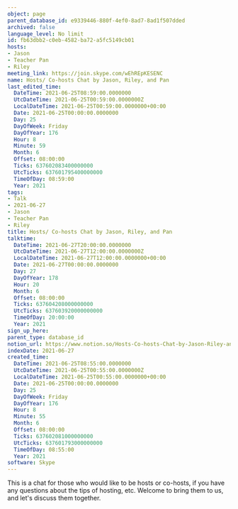 ```yaml
---
object: page
parent_database_id: e9339446-880f-4ef0-8ad7-8ad1f507dded
archived: false
language_level: No limit
id: fb63dbb2-c0eb-4582-ba72-a5fc5149cb01
hosts:
- Jason
- Teacher Pan
- Riley
meeting_link: https://join.skype.com/wEhREpKESENC
name: Hosts/ Co-hosts Chat by Jason, Riley, and Pan
last_edited_time:
  DateTime: 2021-06-25T08:59:00.0000000
  UtcDateTime: 2021-06-25T00:59:00.0000000Z
  LocalDateTime: 2021-06-25T00:59:00.0000000+00:00
  Date: 2021-06-25T00:00:00.0000000
  Day: 25
  DayOfWeek: Friday
  DayOfYear: 176
  Hour: 8
  Minute: 59
  Month: 6
  Offset: 08:00:00
  Ticks: 637602083400000000
  UtcTicks: 637601795400000000
  TimeOfDay: 08:59:00
  Year: 2021
tags:
- Talk
- 2021-06-27
- Jason
- Teacher Pan
- Riley
title: Hosts/ Co-hosts Chat by Jason, Riley, and Pan
talktime:
  DateTime: 2021-06-27T20:00:00.0000000
  UtcDateTime: 2021-06-27T12:00:00.0000000Z
  LocalDateTime: 2021-06-27T12:00:00.0000000+00:00
  Date: 2021-06-27T00:00:00.0000000
  Day: 27
  DayOfYear: 178
  Hour: 20
  Month: 6
  Offset: 08:00:00
  Ticks: 637604208000000000
  UtcTicks: 637603920000000000
  TimeOfDay: 20:00:00
  Year: 2021
sign_up_here: 
parent_type: database_id
notion_url: https://www.notion.so/Hosts-Co-hosts-Chat-by-Jason-Riley-and-Pan-fb63dbb2c0eb4582ba72a5fc5149cb01
indexDate: 2021-06-27
created_time:
  DateTime: 2021-06-25T08:55:00.0000000
  UtcDateTime: 2021-06-25T00:55:00.0000000Z
  LocalDateTime: 2021-06-25T00:55:00.0000000+00:00
  Date: 2021-06-25T00:00:00.0000000
  Day: 25
  DayOfWeek: Friday
  DayOfYear: 176
  Hour: 8
  Minute: 55
  Month: 6
  Offset: 08:00:00
  Ticks: 637602081000000000
  UtcTicks: 637601793000000000
  TimeOfDay: 08:55:00
  Year: 2021
software: Skype
---
```


This is a chat for those who would like to be hosts or co-hosts, if you have any questions about the tips of hosting, etc. Welcome to bring them to us, and let's discuss them together.

